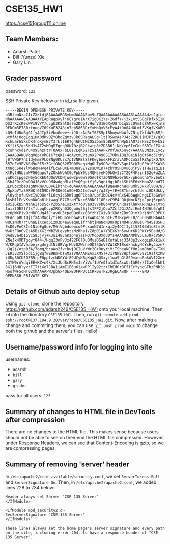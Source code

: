 # CSE135_HW1
<https://cse151group111.online>

## Team Members:
- Adarsh Patel
- Bill (Yunze) Xie
- Gary Lin

## Grader password
password: `123`

SSH Private Key below or in id_rsa file given.

`-----BEGIN OPENSSH PRIVATE KEY-----
b3BlbnNzaC1rZXktdjEAAAAABG5vbmUAAAAEbm9uZQAAAAAAAAABAAABlwAAAAdzc2gtcn
NhAAAAAwEAAQAAAYEApRWqpXyljKEYgru1ArX7igDK2Ys+26dfY/j3xLXtSS8gFDfx6I2K
DS3rRzcK0xWPx9VYY/ucgh3KSatUs7w2DQpTvHunVU1EGXyUUrDLq55cUVmtq8AMxwKjnZ
9FkCm3E780rfnugV709XoF3248jn7cb586RDrYxMbQxV6rEyA4tOn04HOLmfZVKqfVKuRO
cQ9uIUUoBgG1fyAJIp5iVboGowe+riJ8tzAdRcT6ZS5pIRhmywNbWfv7Ntg7kfdW7q6M/L
uxMfAjOogEgq1HK0dRvOZY8boZqmzvJk6SRagALSg+ltjRSwxAePJ4c72RDIiMJPZA/gXO
KchLar65ksDK4roKymB7Y3rLl1ERTg46hUIM2O53Dam8bBL0YChMpNlA073rHSsZTH+kSi
YKfliS/qc5KdJsAT2vMOgM7gnq9UK70zjB2Ckwtp8+ZDSB61iNK/ep6IeCNsSSRIeJEXr4
oxuhnxyd1Pu4s9ShzFtrTOA0xFbL8s7LqKS2Fz51AAAFkPmfJwX5nycFAAAAB3NzaC1yc2
EAAAGBAKUVqqV8pYyhGIK7tQK1+4oAytmLPtunX2P498S17UkvIBQ38eiNig0t60c3CtMV
j8fVWGP7nIIdykmrVLO8Ng0KU7x7p1VNRBl8lFKwy6ueXFFZravADMcCo52fRZAptxO/NK
357oFe9PV6Bd9uPI5+3G+fOkQ62MTG0MVeqxMgOLTp9OBzi5n2VSqn1SrkTnEPbiFFKAYB
tX8gCSKeYlW6BqMHvq4ifLcwHUXE+mUuaSEYZssDW1n7+zbYO5H3Vu6ujPy7sTHwIzqIBI
KtRytHUbzmWPG6Gaps7yZOkkWoAC0oPpbY0UsMQHjyeHO9kQyIjCT2QP4FzinIS2q+uZLA
yuK6Cspge2N6y5dREU4OOoVCDNjudw2pvGwS9GAoTKTZQNO96x0rGUx/pEomCn5Ykv6nOS
nSbAE9rzDoDO4J6vVCu9M4wdgpMLafPmQ0getYjSv3qeiHgjbEkkSHiRF6+KMboZ8cndT7
uLPUocxba0zgNMRWy/LOy6ikthc+dQAAAAMBAAEAAAGAfBQe4KchHuPuMkS3NkRlvUH/NS
dNpXbVYaS9RWKf6IO9DrVF406O1n0O+8XJIwJvwPj/qJZy+fE+G8TksvrhfUenzGD8Ukby
yl0ydjxfuKwcIyDOQerlL6cyJsSRWlugOP1bsO/Lbf1bDC4cv+RxK4D6WgNJngLE7pGoVN
BksMllFcVKwnDWGnBlbtwaglR7CMtaMTNzc6BRNC118EkvC9P4LQ0jKmrNZjqJpej5cpdB
eRiIGkp5nNah6IT5sSo/PZbS/e1szxtY7q0va03Vvsh8o4P9jChRUstKhKkKRRnLRYCVYq
1uizfOEZlYlsTlLpqKcvpXRCyhD3QguAq26jfsIFP2jQLw7ZcfJGi2AcfEml4HJ6L6/qK1
ez0pWXPiv9cMDFGUg4fCjav6L3cpqDQeRkz03YzhYIXivB+XDdrZDmS9jmX9rjNtFCDPUX
WFdcJpRLtQjIfXA5MWgl/tiHDuoSFbbwPvtiXwWD4jSLpCE7MTRxpeGL0/c5C0S8UBAAAA
wQCzNRh7rjUhnEiKxWd5izm3D4ewueqnLifrnbtjMWNoNDUFOpzNO4Hv3nBeuPh4SIQ5Hu
EsD0vPnCSCe1NieEg8u+/M6lVgbdoewco9PcxanN7WInxqi2y4OCfIylt5Z103W1uEfmlR
WwUtF8nGvZsA5BzXG2rWbZVLgvyhtzMzRha1/Z8p01W+Y3EXKYn5ywHr6D2PKYr5EaHd/B
0Ad8va4bI5VcS83jvj+KJui48JnKzp4njasHO7MqpUXqUDYs4AAADBANPhV5LaJ8+cV5RU
ZNeJk4XDTgoyf844+/HqqI3nFvJz422F6l0uQMyiDSeB1KnfaLaj3Z43p2vxdgipRXk1wX
W/KRqbIAVmabejxgdmjdtNl8BVqrHUvOZWiheOQ76GnV5ZW1KMIBsdknxbyNCYxHyJozeF
uJg2j/otp03A/7omq/bcaWo2fv+hwjOCIuV+Wr2G+RuyrjVjTSheaNCfHn2am8hnFa/TXN
JER3v2XSl5diijgBqfwZ9Bm+bTwM2sVQAAAMEAx3XM5T+J1rNW2VHpfGaACS9Yi9sfXzMB
iUDg80CU5OZB5rpF0ppfzcNDGYWf89UCyKBgKqW5pQSxyi1wa9uGl8S9mxeoRbkAV12Xn+
c3YW0rAYdqiEE+KZ+n9k/XsJUd8cRH5mJsYiVxf1UYe0fa1dIwAxwUrIAE0//fIaQelbK1
6G1j6H8lyvrFITiiXo7JBW1iAmE1E6u61/wRP1Iy92tz+IbEdOr8Ff1ErYynqGTbzPNb2o
HoufWF5oHT02mhAAAAFWJpbGx4QExBUFRPUC1CRk0wTkZJRgECAwQF
-----END OPENSSH PRIVATE KEY-----`

## Details of Github auto deploy setup

Using `git clone`, clone the repository https://github.com/adarsh249/CSE135_HW1 onto your local machine. Then, `cd` into the directory `CSE135_HW1`. Then, run `git remote add prod ssh://root@137.184.9.28/var/repo/CSE135_HW1.git`. Now, after making a change and commiting them, you can use `git push prod main` to change both the github and the server's files. Hello!

## Username/password info for logging into site
usernames: 
- `adarsh` 
- `bill`
- `gary`
- `grader`

pass for all users: `123`

## Summary of changes to HTML file in DevTools after compression

There are no changes to the HTML file. This makes sense because users should not be able to see on their end the HTML file compressed. However, under Response Headers, we can see that Content-Encoding is gzip, so we are compressing pages.

## Summary of removing 'server' header

In `/etc/apache2/conf-available/security.conf`, we set `ServerTokens Full` and `ServerSignature On`. Then, in `/etc/apache2/apache2.conf`, we added lines 228 to 234 below:

```<IfModule mod_headers.c>
Header always set Server "CSE 135 Server"
</IfModule>

<IfModule mod_security2.c>
SecServerSignature "CSE 135 Server"
</IfModule>```

These lines alawys set the home page's server signature and every path on the site, including error 404, to have a response header of "CSE 135 Server".
